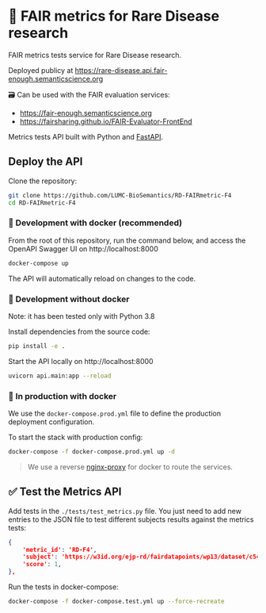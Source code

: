 # 🧫 FAIR metrics for Rare Disease research

FAIR metrics tests service for Rare Disease research.

Deployed publicy at https://rare-disease.api.fair-enough.semanticscience.org

🗃️ Can be used with the FAIR evaluation services:

* https://fair-enough.semanticscience.org
* https://fairsharing.github.io/FAIR-Evaluator-FrontEnd

Metrics tests API built with Python and [FastAPI](https://fastapi.tiangolo.com/).


## Deploy the API

Clone the repository:

```bash
git clone https://github.com/LUMC-BioSemantics/RD-FAIRmetric-F4
cd RD-FAIRmetric-F4
```

### 🐳 Development with docker (recommended)

From the root of this repository, run the command below, and access the OpenAPI Swagger UI on http://localhost:8000

```bash
docker-compose up
```

The API will automatically reload on changes to the code.

### 🐍 Development without docker

Note: it has been tested only with Python 3.8

Install dependencies from the source code:

```bash
pip install -e .
```

Start the API locally on http://localhost:8000

```bash
uvicorn api.main:app --reload
```

### 🚀 In production with docker

We use the `docker-compose.prod.yml` file to define the production deployment configuration.

To start the stack with production config:

```bash
docker-compose -f docker-compose.prod.yml up -d
```

> We use a reverse [nginx-proxy](https://github.com/nginx-proxy/nginx-proxy) for docker to route the services.

## ✅ Test the Metrics API

Add tests in the `./tests/test_metrics.py` file. You just need to add new entries to the JSON file to test different subjects results against the metrics tests:

```json
{
    'metric_id': 'RD-F4',
    'subject': 'https://w3id.org/ejp-rd/fairdatapoints/wp13/dataset/c5414323-eab1-483f-a883-77951f246972',
    'score': 1,
},
```

Run the tests in docker-compose:

```bash
docker-compose -f docker-compose.test.yml up --force-recreate
```

